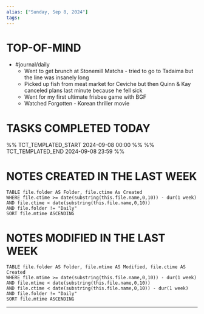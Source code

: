 ```yaml
---
alias: ["Sunday, Sep 8, 2024"]
tags: 
---
```


# TOP-OF-MIND
- #journal/daily 
	- Went to get brunch at Stonemill Matcha - tried to go to Tadaima but the line was insanely long
	- Picked up fish from meat market for Ceviche but then Quinn & Kay canceled plans last minute because he fell sick
	- Went for my first ultimate frisbee game with BGF
	- Watched Forgotten - Korean thriller movie

# TASKS COMPLETED TODAY
%% TCT_TEMPLATED_START 2024-09-08 00:00 %%
%% TCT_TEMPLATED_END 2024-09-08 23:59 %%


# NOTES CREATED IN THE LAST WEEK
``` dataview
TABLE file.folder AS Folder, file.ctime As Created
WHERE file.ctime >= date(substring(this.file.name,0,10)) - dur(1 week) 
AND file.ctime < date(substring(this.file.name,0,10)) 
AND file.folder != "Daily"
SORT file.mtime ASCENDING
```

# NOTES MODIFIED IN THE LAST WEEK
``` dataview
TABLE file.folder AS Folder, file.mtime AS Modified, file.ctime AS Created
WHERE file.mtime >= date(substring(this.file.name,0,10)) - dur(1 week)
AND file.mtime < date(substring(this.file.name,0,10))
AND file.ctime < date(substring(this.file.name,0,10)) - dur(1 week)
AND file.folder != "Daily"
SORT file.mtime ASCENDING
```
---
